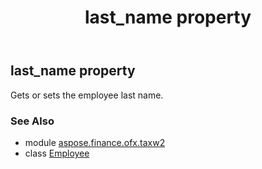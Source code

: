 ﻿---
title: last_name property
second_title: Aspose.Finance for Python via .NET API References
description: 
type: docs
weight: 90
url: /python-net/aspose.finance.ofx.taxw2/employee/last_name/
is_root: false
---

## last_name property


Gets or sets the employee last name.

### See Also
* module [aspose.finance.ofx.taxw2](../../)
* class [Employee](/finance/python-net/aspose.finance.ofx.taxw2/employee)
